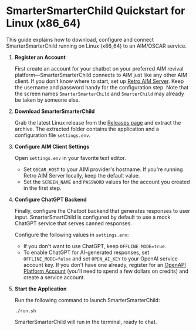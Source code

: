 # SmarterSmarterChild Quickstart for Linux (x86_64)

This guide explains how to download, configure and connect SmarterSmarterChild running on Linux (x86_64) to an AIM/OSCAR
service.

1. **Register an Account**

   First create an account for your chatbot on your preferred AIM revival platform—SmarterSmarterChild connects to AIM
   just like any other AIM client. If you don't know where to start, set up [Retro AIM Server](https://github.com/mk6i/retro-aim-server).
   Keep the username and password handy for the configuration step. Note that the screen names `SmarterSmarterChild` and
   `SmarterChild` may already be taken by someone else.

2. **Download SmarterSmarterChild**

   Grab the latest Linux release from the [Releases page](https://github.com/mk6i/smarter-smarter-child/releases) and 
   extract the archive. The extracted folder contains the application and a configuration file `settings.env`.

3. **Configure AIM Client Settings**

   Open `settings.env` in your favorite text editor.

   - Set `OSCAR_HOST` to your AIM provider's hostname. If you're running Retro AIM Server locally, keep the default
     value.
   - Set the `SCREEN_NAME` and `PASSWORD` values for the account you created in the first step.

4. **Configure ChatGPT Backend**

   Finally, configure the Chatbot backend that generates responses to user input. SmarterSmartChild is configured by
   default to use a mock ChatGPT service that serves canned responses.

   Configure the following values in `settings.env`:

   - If you don't want to use ChatGPT, keep `OFFLINE_MODE=true`.
   - To enable ChatGPT for AI-generated responses, set `OFFLINE_MODE=false` and set `OPEN_AI_KEY` to your OpenAI
     service account key. If you don't have one already, register for an
     [OpenAPI Platform Account](https://platform.openai.com/) (you'll need to spend a few dollars on credits) and
     create a service account.

5. **Start the Application**

   Run the following command to launch SmarterSmarterChild:

   ```shell
   ./run.sh
   ```

   SmarterSmarterChild will run in the terminal, ready to chat.